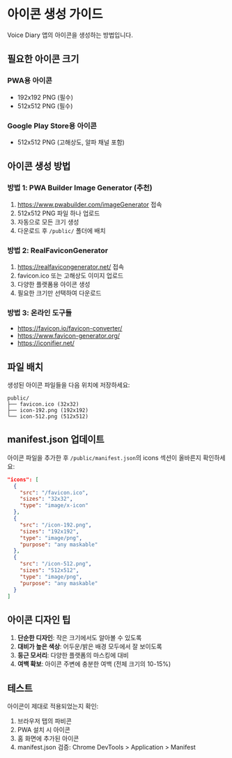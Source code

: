 # 아이콘 생성 가이드

Voice Diary 앱의 아이콘을 생성하는 방법입니다.

## 필요한 아이콘 크기

### PWA용 아이콘
- 192x192 PNG (필수)
- 512x512 PNG (필수)

### Google Play Store용 아이콘
- 512x512 PNG (고해상도, 알파 채널 포함)

## 아이콘 생성 방법

### 방법 1: PWA Builder Image Generator (추천)
1. https://www.pwabuilder.com/imageGenerator 접속
2. 512x512 PNG 파일 하나 업로드
3. 자동으로 모든 크기 생성
4. 다운로드 후 `/public/` 폴더에 배치

### 방법 2: RealFaviconGenerator
1. https://realfavicongenerator.net/ 접속
2. favicon.ico 또는 고해상도 이미지 업로드
3. 다양한 플랫폼용 아이콘 생성
4. 필요한 크기만 선택하여 다운로드

### 방법 3: 온라인 도구들
- https://favicon.io/favicon-converter/
- https://www.favicon-generator.org/
- https://iconifier.net/

## 파일 배치

생성된 아이콘 파일들을 다음 위치에 저장하세요:

```
public/
├── favicon.ico (32x32)
├── icon-192.png (192x192)
└── icon-512.png (512x512)
```

## manifest.json 업데이트

아이콘 파일을 추가한 후 `/public/manifest.json`의 icons 섹션이 올바른지 확인하세요:

```json
"icons": [
  {
    "src": "/favicon.ico",
    "sizes": "32x32",
    "type": "image/x-icon"
  },
  {
    "src": "/icon-192.png",
    "sizes": "192x192",
    "type": "image/png",
    "purpose": "any maskable"
  },
  {
    "src": "/icon-512.png",
    "sizes": "512x512",
    "type": "image/png",
    "purpose": "any maskable"
  }
]
```

## 아이콘 디자인 팁

1. **단순한 디자인**: 작은 크기에서도 알아볼 수 있도록
2. **대비가 높은 색상**: 어두운/밝은 배경 모두에서 잘 보이도록
3. **둥근 모서리**: 다양한 플랫폼의 마스킹에 대비
4. **여백 확보**: 아이콘 주변에 충분한 여백 (전체 크기의 10-15%)

## 테스트

아이콘이 제대로 적용되었는지 확인:
1. 브라우저 탭의 파비콘
2. PWA 설치 시 아이콘
3. 홈 화면에 추가된 아이콘
4. manifest.json 검증: Chrome DevTools > Application > Manifest
